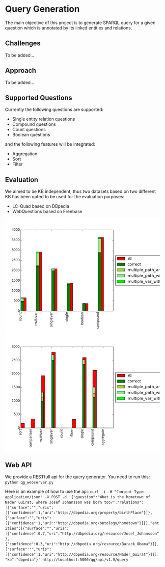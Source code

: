 [lc_quad]: images/lc_quad.png "Results on LC-Quad"
[webq]: images/webq.png "Results on WebQuestions"


# Query Generation

The main objective of this project is to generate SPARQL query for a given question which is annotated by its linked entities and relations.

## Challenges
To be added... 

## Approach
To be added...

## Supported Questions
Currently the following questions are supported:
* Single entity relation questions
* Compound questions
* Count questions
* Boolean questions

and the following features will be integrated:
* Aggregation 
* Sort
* Filter


## Evaluation
We aimed to be KB independent, thus two datasets based on two different KB has been opted to be used for the evaluation purposes:
* LC-Quad based on DBpedia
* WebQuestions based on Freebase 

![alt text][lc_quad]
![alt text][webq]

## Web API

We provide a RESTfull api for the query generator. You need to run this:
``
python qg_webserver.py
``

Here is an example of how to use the api:
``
curl -i -H "Content-Type: application/json" -X POST -d '{"question":"What is the hometown of Nader Guirat, where Josef Johansson was born too?","relations":[{"surface":"","uris":[{"confidence":1,"uri":"http://dbpedia.org/property/birthPlace"}]},{"surface":"","uris":[{"confidence":1,"uri":"http://dbpedia.org/ontology/hometown"}]}],"entities":[{"surface":"","uris":[{"confidence":0.7,"uri":"http://dbpedia.org/resource/Josef_Johansson"},{"confidence":0.3,"uri":"http://dbpedia.org/resource/Barack_Obama"}]},{"surface":"","uris":[{"confidence":1,"uri":"http://dbpedia.org/resource/Nader_Guirat"}]}],"kb":"dbpedia"}' http://localhost:5000/qg/api/v1.0/query
``